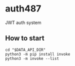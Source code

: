 # auth487
JWT auth system

## How to start

```shell
cd "$DATA_API_DIR"
python3 -m pip install invoke
python3 -m invoke --list
```
